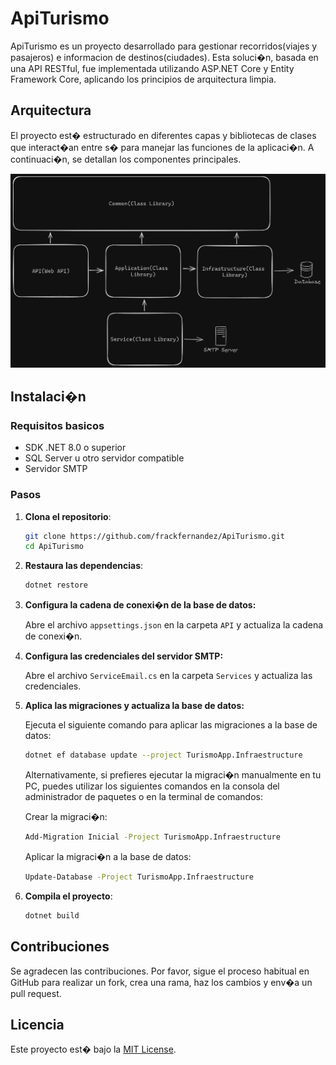 # ApiTurismo

ApiTurismo es un proyecto desarrollado para gestionar recorridos(viajes y pasajeros) e informacion de destinos(ciudades). Esta soluci�n, basada en una API RESTful, fue implementada utilizando ASP.NET Core y Entity Framework Core, aplicando los principios de arquitectura limpia.

## Arquitectura

El proyecto est� estructurado en diferentes capas y bibliotecas de clases que interact�an entre s� para manejar las funciones de la aplicaci�n. A continuaci�n, se detallan los componentes principales.

![Diagrama de la arquitectura](arquitectura.png)

## Instalaci�n

### Requisitos basicos

- SDK .NET 8.0 o superior
- SQL Server u otro servidor compatible
- Servidor SMTP

### Pasos

1. **Clona el repositorio**:
    ```bash
    git clone https://github.com/frackfernandez/ApiTurismo.git
    cd ApiTurismo
    ```

2. **Restaura las dependencias**:
    ```bash
    dotnet restore
    ```

3. **Configura la cadena de conexi�n de la base de datos:**

    Abre el archivo `appsettings.json` en la carpeta `API` y actualiza la cadena de conexi�n.
    
4. **Configura las credenciales del servidor SMTP:**

    Abre el archivo `ServiceEmail.cs` en la carpeta `Services` y actualiza las credenciales.

5. **Aplica las migraciones y actualiza la base de datos:**

    Ejecuta el siguiente comando para aplicar las migraciones a la base de datos:

    ```bash
    dotnet ef database update --project TurismoApp.Infraestructure
    ```

    Alternativamente, si prefieres ejecutar la migraci�n manualmente en tu PC, puedes utilizar los siguientes comandos en la consola del administrador de paquetes o en la terminal de comandos:

    Crear la migraci�n:

    ```bash
    Add-Migration Inicial -Project TurismoApp.Infraestructure
    ```

    Aplicar la migraci�n a la base de datos:

    ```bash
    Update-Database -Project TurismoApp.Infraestructure

6. **Compila el proyecto**:
    ```bash
    dotnet build
    ```

## Contribuciones

Se agradecen las contribuciones. Por favor, sigue el proceso habitual en GitHub para realizar un fork, crea una rama, haz los cambios y env�a un pull request.

## Licencia

Este proyecto est� bajo la [MIT License](https://opensource.org/licenses/MIT).